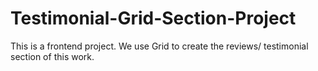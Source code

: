 # Testimonial-Grid-Section-Project
This is a frontend  project. We use Grid to create the   reviews/ testimonial section of this work.
